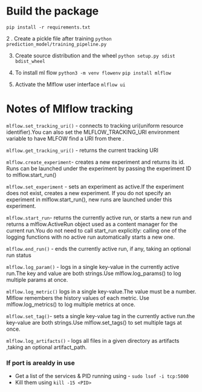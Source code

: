 # Build the package 
`pip install -r requirements.txt`

2 . Create a pickle file after training 
`python prediction_model/training_pipeline.py`

3. Create source distribution and the wheel
`python setup.py sdist bdist_wheel`

4. To install ml flow
`python3 -m venv flowenv`
`pip install mlflow`

5. Activate the Mlflow user interface 
`mlflow ui`

# Notes of Mlflow tracking 
`mlflow.set_tracking_uri()` - connects to tracking uri(uniform resource identifier).You can also set the MLFLOW_TRACKING_URI environment variable to have MLFOW  find a URI from there .

`mlflow.get_tracking_uri()` - returns the current tracking URI

`mlflow.create_experiment`- creates a new experiment and returns its id. Runs can be launched under the experiment by passing the experiment ID to mlflow.start_run()

`mlflow.set_experiment` - sets an experiment as active.If the experiment does not exist, creates a new experiment. If you do not specify an experiment in mlflow.start_run(), new runs are launched under this experiment.

`mlflow.start_run`- returns the currently active run, or starts a new  run and returns a mlflow.ActiveRun object used as a content manager for the current run.You do not need to call start_run explicitly: calling one of the logging functions with no active run automatically starts a new one.

`mlflow.end_run()` - ends the currently active run, if any, taking an optional run status

`mlflow.log_param()` - logs in a single key-value in the currently active run.The key and value are both strings.Use mlflow.log_params()  to log multiple params at once.

`mlflow.log_metric()` logs in a single key-value.The value must be a number. Mlflow remembers the history values of each metric.  Use mlflow.log_metrics() to log multiple metrics at once.

`mlflow.set_tag()`- sets a single key-value tag in the currently active run.the key-value are both strings.Use mlflow.set_tags() to set multiple tags at once.

`mlflow.log_artifacts()` - logs all files in a given directory as artifacts ,taking  an optional artifact_path.

### If port is arealdy in use 
- Get a list of the services & PID running using - `sudo lsof -i tcp:5000`
- Kill them using `kill -15 <PID> `
